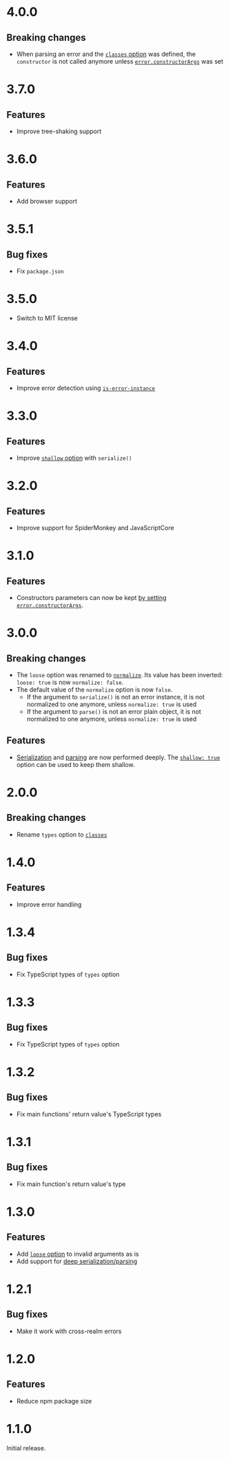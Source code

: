# 4.0.0

## Breaking changes

- When parsing an error and the [`classes` option](README.md#classes) was
  defined, the `constructor` is not called anymore unless
  [`error.constructorArgs`](README.md#constructors) was set

# 3.7.0

## Features

- Improve tree-shaking support

# 3.6.0

## Features

- Add browser support

# 3.5.1

## Bug fixes

- Fix `package.json`

# 3.5.0

- Switch to MIT license

# 3.4.0

## Features

- Improve error detection using
  [`is-error-instance`](https://github.com/ehmicky/is-error-instance)

# 3.3.0

## Features

- Improve [`shallow` option](README.md#shallow) with `serialize()`

# 3.2.0

## Features

- Improve support for SpiderMonkey and JavaScriptCore

# 3.1.0

## Features

- Constructors parameters can now be kept
  [by setting `error.constructorArgs`](README.md#constructors-arguments).

# 3.0.0

## Breaking changes

- The `loose` option was renamed to [`normalize`](README.md#normalize). Its
  value has been inverted: `loose: true` is now `normalize: false`.
- The default value of the `normalize` option is now `false`.
  - If the argument to `serialize()` is not an error instance, it is not
    normalized to one anymore, unless `normalize: true` is used
  - If the argument to `parse()` is not an error plain object, it is not
    normalized to one anymore, unless `normalize: true` is used

## Features

- [Serialization](README.md#shallow) and [parsing](README.md#shallow-1) are now
  performed deeply. The [`shallow: true`](README.md#shallow) option can be used
  to keep them shallow.

# 2.0.0

## Breaking changes

- Rename `types` option to [`classes`](README.md#classes)

# 1.4.0

## Features

- Improve error handling

# 1.3.4

## Bug fixes

- Fix TypeScript types of `types` option

# 1.3.3

## Bug fixes

- Fix TypeScript types of `types` option

# 1.3.2

## Bug fixes

- Fix main functions' return value's TypeScript types

# 1.3.1

## Bug fixes

- Fix main function's return value's type

# 1.3.0

## Features

- Add [`loose` option](README.md#loose) to invalid arguments as is
- Add support for
  [deep serialization/parsing](README.md#deep-serializationparsing)

# 1.2.1

## Bug fixes

- Make it work with cross-realm errors

# 1.2.0

## Features

- Reduce npm package size

# 1.1.0

Initial release.

